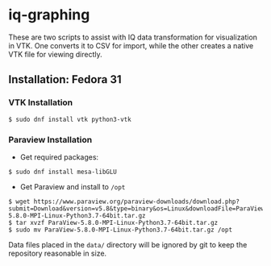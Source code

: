 # iq-graphing

These are two scripts to assist with IQ data transformation for 
visualization in VTK.  One converts it to CSV for import, while the other
creates a native VTK file for viewing directly.


## Installation: Fedora 31

### VTK Installation

```
$ sudo dnf install vtk python3-vtk
```

### Paraview Installation


- Get required packages:
```
$ sudo dnf install mesa-libGLU
```

- Get Paraview and install to `/opt`
```
$ wget https://www.paraview.org/paraview-downloads/download.php?submit=Download&version=v5.8&type=binary&os=Linux&downloadFile=ParaView-5.8.0-MPI-Linux-Python3.7-64bit.tar.gz
$ tar xvzf ParaView-5.8.0-MPI-Linux-Python3.7-64bit.tar.gz
$ sudo mv ParaView-5.8.0-MPI-Linux-Python3.7-64bit.tar.gz /opt
```

Data files placed in the `data/` directory will be ignored by git to keep the repository reasonable in size.
